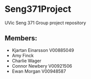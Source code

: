 # Seng371Project
UVic Seng 371 Group project repository

## Members:
- Kjartan Einarsson      V00885049  
- Amy Finck
- Charlie Wager
- Connor Newbery V00921506
- Ewan Morgan V00948587         
